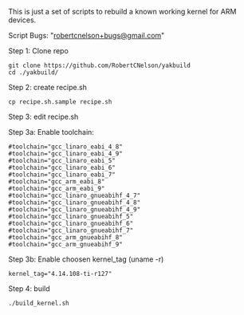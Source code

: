 This is just a set of scripts to rebuild a known working kernel for ARM devices.

Script Bugs: "robertcnelson+bugs@gmail.com"

Step 1: Clone repo

```
git clone https://github.com/RobertCNelson/yakbuild
cd ./yakbuild/
```

Step 2: create recipe.sh

```
cp recipe.sh.sample recipe.sh
```

Step 3: edit recipe.sh

Step 3a: Enable toolchain:

```
#toolchain="gcc_linaro_eabi_4_8"
#toolchain="gcc_linaro_eabi_4_9"
#toolchain="gcc_linaro_eabi_5"
#toolchain="gcc_linaro_eabi_6"
#toolchain="gcc_linaro_eabi_7"
#toolchain="gcc_arm_eabi_8"
#toolchain="gcc_arm_eabi_9"
#toolchain="gcc_linaro_gnueabihf_4_7"
#toolchain="gcc_linaro_gnueabihf_4_8"
#toolchain="gcc_linaro_gnueabihf_4_9"
#toolchain="gcc_linaro_gnueabihf_5"
#toolchain="gcc_linaro_gnueabihf_6"
#toolchain="gcc_linaro_gnueabihf_7"
#toolchain="gcc_arm_gnueabihf_8"
#toolchain="gcc_arm_gnueabihf_9"
```

Step 3b: Enable choosen kernel_tag (uname -r)

```
kernel_tag="4.14.108-ti-r127"
```

Step 4: build

```
./build_kernel.sh
```
